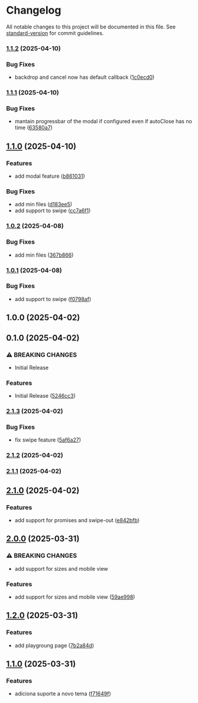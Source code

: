 # Changelog

All notable changes to this project will be documented in this file. See [standard-version](https://github.com/conventional-changelog/standard-version) for commit guidelines.

### [1.1.2](https://github.com/garius-dev/gtoast/compare/v1.1.1...v1.1.2) (2025-04-10)


### Bug Fixes

* backdrop and cancel now has default callback ([1c0ecd0](https://github.com/garius-dev/gtoast/commit/1c0ecd0d29729cde2b59c31ecf1fdefe510d01be))

### [1.1.1](https://github.com/garius-dev/gtoast/compare/v1.1.0...v1.1.1) (2025-04-10)


### Bug Fixes

* mantain progressbar of the modal if configured even if autoClose has no time ([63580a7](https://github.com/garius-dev/gtoast/commit/63580a762c85e963984bb40798b0eb0af19ab716))

## [1.1.0](https://github.com/garius-dev/gtoast/compare/v1.0.0...v1.1.0) (2025-04-10)


### Features

* add modal feature ([b861031](https://github.com/garius-dev/gtoast/commit/b86103176287e5936292a8428d9a0e0128013aab))


### Bug Fixes

* add min files ([d183ee5](https://github.com/garius-dev/gtoast/commit/d183ee56f22aa92bb8d30d4dbc000af6ffd30bab))
* add support to swipe ([cc7a6f1](https://github.com/garius-dev/gtoast/commit/cc7a6f11b71a49bfa29502f05c3cb85e37e7a49c))

### [1.0.2](https://github.com/garius-dev/gtoast/compare/v1.0.1...v1.0.2) (2025-04-08)


### Bug Fixes

* add min files ([367b866](https://github.com/garius-dev/gtoast/commit/367b8665e5c26d73b10c3214dc984d95b8f497a7))

### [1.0.1](https://github.com/garius-dev/gtoast/compare/v1.0.0...v1.0.1) (2025-04-08)


### Bug Fixes

* add support to swipe ([f0798af](https://github.com/garius-dev/gtoast/commit/f0798af195d5364e2bb5ae27949c479175f19caf))

## 1.0.0 (2025-04-02)

## 0.1.0 (2025-04-02)


### ⚠ BREAKING CHANGES

* Initial Release

### Features

* Initial Release ([5246cc3](https://github.com/garius-dev/gtoast/commit/5246cc37bb0cda359dac286e05bcad416ee1ff38))

### [2.1.3](https://github.com/garius-dev/gtoast/compare/v2.1.2...v2.1.3) (2025-04-02)


### Bug Fixes

* fix swipe feature ([5af6a27](https://github.com/garius-dev/gtoast/commit/5af6a27ccc203c3ef02cfdb3289d433e6b73e4dd))

### [2.1.2](https://github.com/garius-dev/gtoast/compare/v2.1.1...v2.1.2) (2025-04-02)

### [2.1.1](https://github.com/garius-dev/gtoast/compare/v2.1.0...v2.1.1) (2025-04-02)

## [2.1.0](https://github.com/garius-dev/gtoast/compare/v2.0.0...v2.1.0) (2025-04-02)


### Features

* add support for promises and swipe-out ([e842bfb](https://github.com/garius-dev/gtoast/commit/e842bfbf90fefd7e5e2bf3378634ee82a14a1607))

## [2.0.0](https://github.com/garius-dev/gtoast/compare/v1.2.0...v2.0.0) (2025-03-31)


### ⚠ BREAKING CHANGES

* add support for sizes and mobile view

### Features

* add support for sizes and mobile view ([59ae998](https://github.com/garius-dev/gtoast/commit/59ae99841a4746ab6bfcf3da2ef1bf0e7aa90e69))

## [1.2.0](https://github.com/garius-dev/gtoast/compare/v1.1.0...v1.2.0) (2025-03-31)


### Features

* add playgroung page ([7b2a84d](https://github.com/garius-dev/gtoast/commit/7b2a84d0a021ab5aacc4c556ab4945f63735e254))

## [1.1.0](https://github.com/garius-dev/gtoast/compare/v1.0.0...v1.1.0) (2025-03-31)


### Features

* adiciona suporte a novo tema ([f71649f](https://github.com/garius-dev/gtoast/commit/f71649f6cded6234ac606168524a52cf592856ea))
